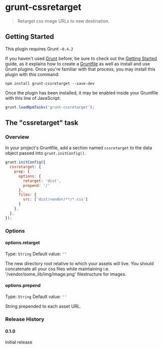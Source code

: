 # grunt-cssretarget

> Retarget css image URLs to new destination.

## Getting Started
This plugin requires Grunt `~0.4.2`

If you haven't used [Grunt](http://gruntjs.com/) before, be sure to check out the [Getting Started](http://gruntjs.com/getting-started) guide, as it explains how to create a [Gruntfile](http://gruntjs.com/sample-gruntfile) as well as install and use Grunt plugins. Once you're familiar with that process, you may install this plugin with this command:

```shell
npm install grunt-cssretarget --save-dev
```

Once the plugin has been installed, it may be enabled inside your Gruntfile with this line of JavaScript:

```js
grunt.loadNpmTasks('grunt-cssretarget');
```

## The "cssretarget" task

### Overview
In your project's Gruntfile, add a section named `cssretarget` to the data object passed into `grunt.initConfig()`.

```js
grunt.initConfig({
  cssretarget: {
    prep: {
      options: {
        retarget: 'dist',
        prepend: '/'
      },
      files: {
        src: ['dist/vendor/**/*.css']
      }
    },
  },
});
```

### Options

#### options.retarget
Type: `String`
Default value: `''`

The new directory root relative to which your assets will live. You should concatenate all your css files while maintaining i.e. '/vendor/some_lib/img/image.png' filestructure for images.

#### options.prepend
Type: `String`
Default value: `''`

String prepended to each asset URL.

### Release History
#### 0.1.0
  Initial release
